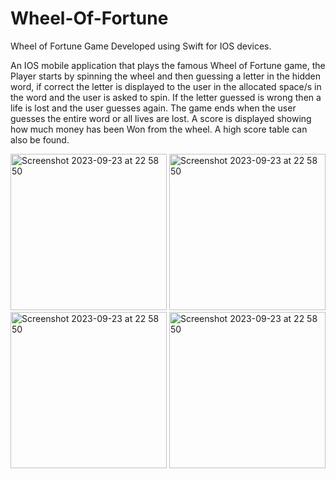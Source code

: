# Wheel-Of-Fortune


Wheel of Fortune Game Developed using Swift for IOS devices.

An IOS mobile application that plays the famous Wheel of Fortune game, the Player starts by spinning the wheel and then guessing a letter in the hidden word, if correct the letter is displayed to the user in the allocated space/s in the word and the user is asked to spin. If the letter guessed is wrong then a life is lost and the user guesses again. The game ends when the user guesses the entire word or all lives are lost. A score is displayed showing how much money has been Won from the wheel. A high score table can also be found.



<img width="250" positon = "center" alt="Screenshot 2023-09-23 at 22 58 50" src="https://github.com/ebin-sabu/Wheel-Of-Fortune/assets/49438210/f35f929d-c536-48a9-b4e0-06393e36f1e5">



<img width="250" positon = "center" alt="Screenshot 2023-09-23 at 22 58 50" src="https://github.com/ebin-sabu/Wheel-Of-Fortune/assets/49438210/68f6fd9e-0ac2-4bd5-b223-a2d509329216">
<img width="250" positon = "center" alt="Screenshot 2023-09-23 at 22 58 50" src="https://github.com/ebin-sabu/Wheel-Of-Fortune/assets/49438210/50c57135-5546-4be5-b7db-f5f57edc5ea7">




<img width="250" positon = "center" alt="Screenshot 2023-09-23 at 22 58 50" src="https://github.com/ebin-sabu/Wheel-Of-Fortune/assets/49438210/bc38f167-8171-40bb-8d8c-1d27eb69aff1">


